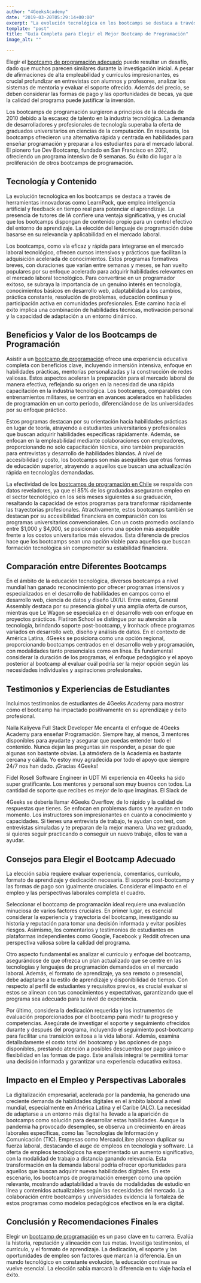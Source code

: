 ```yaml
---
author: "4GeeksAcademy"
date: "2019-03-20T05:29:14+00:00"
excerpt: "La evolución tecnológica en los bootcamps se destaca a través de herramientas innovadoras como LearnPack, que emplea inteligencia artificial y feedback en tiempo real para potenciar el aprendizaje."
template: "post" 
title: "Guía Completa para Elegir el Mejor Bootcamp de Programación"
image_alt: ""

---
```


Elegir el [bootcamp de programación adecuado](/es/bootcamp-de-programacion/estudiar-en-un-bootcamp-de-programacion) puede resultar un desafío, dado que muchos parecen similares durante la investigación inicial. A pesar de afirmaciones de alta empleabilidad y currículos impresionantes, es crucial profundizar en entrevistas con alumnos y profesores, analizar los sistemas de mentoría y evaluar el soporte ofrecido. Además del precio, se deben considerar las formas de pago y las oportunidades de becas, ya que la calidad del programa puede justificar la inversión.

Los bootcamps de programación surgieron a principios de la década de 2010 debido a la escasez de talento en la industria tecnológica. La demanda de desarrolladores y profesionales de tecnología superaba la oferta de graduados universitarios en ciencias de la computación. En respuesta, los bootcamps ofrecieron una alternativa rápida y centrada en habilidades para enseñar programación y preparar a los estudiantes para el mercado laboral. El pionero fue Dev Bootcamp, fundado en San Francisco en 2012, ofreciendo un programa intensivo de 9 semanas. Su éxito dio lugar a la proliferación de otros bootcamps de programación.

## Tecnología y Contenido

La evolución tecnológica en los bootcamps se destaca a través de herramientas innovadoras como LearnPack, que emplea inteligencia artificial y feedback en tiempo real para potenciar el aprendizaje. La presencia de tutores de IA confiere una ventaja significativa, y es crucial que los bootcamps dispongan de contenido propio para un control efectivo del entorno de aprendizaje. La elección del lenguaje de programación debe basarse en su relevancia y aplicabilidad en el mercado laboral.

Los bootcamps, como vía eficaz y rápida para integrarse en el mercado laboral tecnológico, ofrecen cursos intensivos y prácticos que facilitan la adquisición acelerada de conocimientos. Estos programas formativos breves, con duraciones que varían entre semanas y meses, se han vuelto populares por su enfoque acelerado para adquirir habilidades relevantes en el mercado laboral tecnológico. Para convertirse en un programador exitoso, se subraya la importancia de un genuino interés en tecnología, conocimientos básicos en desarrollo web, adaptabilidad a los cambios, práctica constante, resolución de problemas, educación continua y participación activa en comunidades profesionales. Este camino hacia el éxito implica una combinación de habilidades técnicas, motivación personal y la capacidad de adaptación a un entorno dinámico.

## Beneficios y Valor de los Bootcamps de Programación

Asistir a un [bootcamp de programación](/es/bootcamp-de-programacion/estudiar-en-un-bootcamp-de-programacion) ofrece una experiencia educativa completa con beneficios clave, incluyendo inmersión intensiva, enfoque en habilidades prácticas, mentorías personalizadas y la construcción de redes valiosas. Estos aspectos aceleran la preparación para el mercado laboral de manera efectiva, reflejando su origen en la necesidad de una rápida capacitación en la industria tecnológica. Los bootcamps, comparables con entrenamientos militares, se centran en avances acelerados en habilidades de programación en un corto período, diferenciándose de las universidades por su enfoque práctico.

Estos programas destacan por su orientación hacia habilidades prácticas en lugar de teoría, atrayendo a estudiantes universitarios y profesionales que buscan adquirir habilidades específicas rápidamente. Además, se enfocan en la empleabilidad mediante colaboraciones con empleadores, proporcionando no solo capacitación técnica, sino también preparación para entrevistas y desarrollo de habilidades blandas. A nivel de accesibilidad y costo, los bootcamps son más asequibles que otras formas de educación superior, atrayendo a aquellos que buscan una actualización rápida en tecnologías demandadas.

La efectividad de los [bootcamps de programación en Chile](https://4geeksacademy.com/es/bootcamp-de-programacion/bootcamp-programacion-chile) se respalda con datos reveladores, ya que el 85% de los graduados aseguraron empleo en el sector tecnológico en los seis meses siguientes a su graduación, resaltando la capacidad de estos programas para transformar rápidamente las trayectorias profesionales. Atractivamente, estos bootcamps también se destacan por su accesibilidad financiera en comparación con los programas universitarios convencionales. Con un costo promedio oscilando entre $1,000 y $4,000, se posicionan como una opción más asequible frente a los costos universitarios más elevados. Esta diferencia de precios hace que los bootcamps sean una opción viable para aquellos que buscan formación tecnológica sin comprometer su estabilidad financiera.

## Comparación entre Diferentes Bootcamps

En el ámbito de la educación tecnológica, diversos bootcamps a nivel mundial han ganado reconocimiento por ofrecer programas intensivos y especializados en el desarrollo de habilidades en campos como el desarrollo web, ciencia de datos y diseño UX/UI. Entre estos, General Assembly destaca por su presencia global y una amplia oferta de cursos, mientras que Le Wagon se especializa en el desarrollo web con enfoque en proyectos prácticos. Flatiron School se distingue por su atención a la tecnología, brindando soporte post-bootcamp, y Ironhack ofrece programas variados en desarrollo web, diseño y análisis de datos. En el contexto de América Latina, 4Geeks se posiciona como una opción regional, proporcionando bootcamps centrados en el desarrollo web y programación, con modalidades tanto presenciales como en línea. Es fundamental considerar la duración de los programas, el enfoque pedagógico y el apoyo posterior al bootcamp al evaluar cuál podría ser la mejor opción según las necesidades individuales y aspiraciones profesionales.

## Testimonios y Experiencias de Estudiantes

Incluimos testimonios de estudiantes de 4Geeks Academy para mostrar cómo el bootcamp ha impactado positivamente en su aprendizaje y éxito profesional.

Naila Kaliyeva
Full Stack Developer
Me encanta el enfoque de 4Geeks Academy para enseñar Programación. Siempre hay, al menos, 3 mentores disponibles para ayudarte y asegurar que puedas entender todo el contenido. Nunca dejan las preguntas sin responder, a pesar de que algunas son bastante obvias. La atmósfera de la Academia es bastante cercana y cálida. Yo estoy muy agradecida por todo el apoyo que siempre 24/7 nos han dado. ¡Gracias 4Geeks!

Fidel Rosell
Software Engineer in UDT
Mi experiencia en 4Geeks ha sido super gratificante. Los mentores y personal son muy buenos con todos. La cantidad de soporte que recibes es mejor de lo que imaginas. El Slack de 

4Geeks se debería llamar 4Geeks Overflow, de lo rápido y la calidad de respuestas que tienes. Se enfocan en problemas duros y te ayudan en todo momento. Los instructores son impresionantes en cuanto a conocimiento y capacidades. Si tienes una entrevista de trabajo, te ayudan con test, con entrevistas simuladas y te preparan de la mejor manera. Una vez graduado, si quieres seguir practicando o conseguir un nuevo trabajo, ellos te van a ayudar.

## Consejos para Elegir el Bootcamp Adecuado

La elección sabia requiere evaluar experiencia, comentarios, currículo, formato de aprendizaje y dedicación necesaria. El soporte post-bootcamp y las formas de pago son igualmente cruciales. Considerar el impacto en el empleo y las perspectivas laborales completa el cuadro.

Seleccionar el bootcamp de programación ideal requiere una evaluación minuciosa de varios factores cruciales. En primer lugar, es esencial considerar la experiencia y trayectoria del bootcamp, investigando su historia y reputación para tomar una decisión informada y evitar posibles riesgos. Asimismo, los comentarios y testimonios de estudiantes en plataformas independientes como Google, Facebook y Reddit ofrecen una perspectiva valiosa sobre la calidad del programa.

Otro aspecto fundamental es analizar el currículo y enfoque del bootcamp, asegurándose de que ofrezca un plan actualizado que se centre en las tecnologías y lenguajes de programación demandados en el mercado laboral. Además, el formato de aprendizaje, ya sea remoto o presencial, debe adaptarse a tu estilo de aprendizaje y disponibilidad de tiempo. Con respecto al perfil de estudiantes y requisitos previos, es crucial evaluar si estos se alinean con tus conocimientos y expectativas, garantizando que el programa sea adecuado para tu nivel de experiencia.

Por último, considera la dedicación requerida y los instrumentos de evaluación proporcionados por el bootcamp para medir tu progreso y competencias. Asegúrate de investigar el soporte y seguimiento ofrecidos durante y después del programa, incluyendo el seguimiento post-bootcamp para facilitar una transición exitosa a la vida laboral. Además, examina detalladamente el costo total del bootcamp y las opciones de pago disponibles, prestando atención a posibles descuentos por pago único o flexibilidad en las formas de pago. Este análisis integral te permitirá tomar una decisión informada y garantizar una experiencia educativa exitosa.




## Impacto en el Empleo y Perspectivas Laborales

La digitalización empresarial, acelerada por la pandemia, ha generado una creciente demanda de habilidades digitales en el ámbito laboral a nivel mundial, especialmente en América Latina y el Caribe (ALC). La necesidad de adaptarse a un entorno más digital ha llevado a la aparición de bootcamps como solución para desarrollar estas habilidades. Aunque la pandemia ha provocado desempleo, se observa un crecimiento en áreas laborales específicas, como las Tecnologías de Información y Comunicación (TIC). Empresas como MercadoLibre planean duplicar su fuerza laboral, destacando el auge de empleos en tecnología y software. La oferta de empleos tecnológicos ha experimentado un aumento significativo, con la modalidad de trabajo a distancia ganando relevancia. Esta transformación en la demanda laboral podría ofrecer oportunidades para aquellos que buscan adquirir nuevas habilidades digitales. En este escenario, los bootcamps de programación emergen como una opción relevante, mostrando adaptabilidad a través de modalidades de estudio en línea y contenidos actualizables según las necesidades del mercado. La colaboración entre bootcamps y universidades evidencia la fortaleza de estos programas como modelos pedagógicos efectivos en la era digital.

## Conclusión y Recomendaciones Finales

Elegir un [bootcamp de programación](https://4geeksacademy.com/es/bootcamp-de-programacion/estudiar-en-un-bootcamp-de-programacion) es un paso clave en tu carrera. Evalúa la historia, reputación y alineación con tus metas. Investiga testimonios, el currículo, y el formato de aprendizaje. La dedicación, el soporte y las oportunidades de empleo son factores que marcan la diferencia. En un mundo tecnológico en constante evolución, la educación continua se vuelve esencial. La elección sabia marcará la diferencia en tu viaje hacia el éxito.

